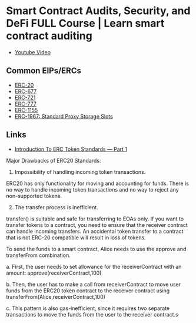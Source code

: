 # Smart Contract Audits, Security, and DeFi FULL Course | Learn smart contract auditing

- [Youtube Video](https://www.youtube.com/watch?v=pUWmJ86X_do)

## Common EIPs/ERCs

- [ERC-20](#)
- [ERC-677](#)
- [ERC-721](#)
- [ERC-777](#)
- [ERC-1155](#)
- [ERC-1967: Standard Proxy Storage Slots](#)

## Links

- [Introduction To ERC Token Standards — Part 1](https://medium.com/immunefi/how-erc-standards-work-part-1-c9795803f459)

Major Drawbacks of ERC20 Standards:

1. Impossibility of handling incoming token transactions.

ERC20 has only functionality for moving and accounting for funds. There is no way to handle incoming token transactions and no way to reject any non-supported tokens.

2. The transfer process is inefficient.

transfer() is suitable and safe for transferring to EOAs only. If you want to transfer tokens to a contract, you need to ensure that the receiver contract can handle incoming transfers. An accidental token transfer to a contract that is not ERC-20 compatible will result in loss of tokens.

To send the funds to a smart contract, Alice needs to use the approve and transferFrom combination.

a. First, the user needs to set allowance for the receiverContract with an amount: approve(receiverContract,100)

b. Then, the user has to make a call from receiverContract to move user funds from the ERC20 token contract to the receiver contract using transferFrom(Alice,receiverContract,100)

c. This pattern is also gas-inefficient, since it requires two separate transactions to move the funds from the user to the receiver contract.s
